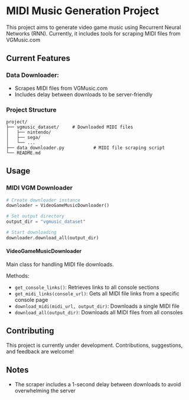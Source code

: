 # MIDI Music Generation Project

This project aims to generate video game music using Recurrent Neural Networks (RNN). Currently, it includes tools for scraping MIDI files from VGMusic.com 

## Current Features

### Data Downloader:
- Scrapes MIDI files from VGMusic.com
- Includes delay between downloads to be server-friendly

### Project Structure
```
project/
├── vgmusic_dataset/     # Downloaded MIDI files
│   ├── nintendo/
│   ├── sega/
│   └── ...
├── data_downloader.py           # MIDI file scraping script
└── README.md            
```

## Usage

### MIDI VGM Downloader

```python
# Create downloader instance
downloader = VideoGameMusicDownloader()

# Set output directory
output_dir = "vgmusic_dataset"

# Start downloading
downloader.download_all(output_dir)
```

#### VideoGameMusicDownloader
Main class for handling MIDI file downloads.

Methods:
- `get_console_links()`: Retrieves links to all console sections
- `get_midi_links(console_url)`: Gets all MIDI file links from a specific console page
- `download_midi(midi_url, output_dir)`: Downloads a single MIDI file
- `download_all(output_dir)`: Downloads all MIDI files from all consoles


## Contributing

This project is currently under development. Contributions, suggestions, and feedback are welcome!

## Notes

- The scraper includes a 1-second delay between downloads to avoid overwhelming the server

